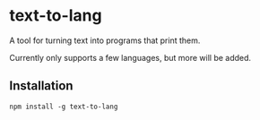 # text-to-lang

A tool for turning text into programs that print them.

Currently only supports a few languages, but more will be added.

## Installation

`npm install -g text-to-lang`
